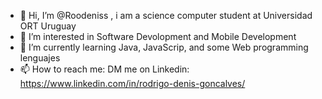 - 👋 Hi, I’m @Roodeniss , i am a science computer student at Universidad ORT Uruguay
- 👀 I’m interested in Software Devolopment and Mobile Development
- 🌱 I’m currently learning Java, JavaScrip, and some Web programming lenguajes
- 📫 How to reach me: DM me on Linkedin: https://www.linkedin.com/in/rodrigo-denis-goncalves/

<!---
Roodeniss/Roodeniss is a ✨ special ✨ repository because its `README.md` (this file) appears on your GitHub profile.
You can click the Preview link to take a look at your changes.
--->
